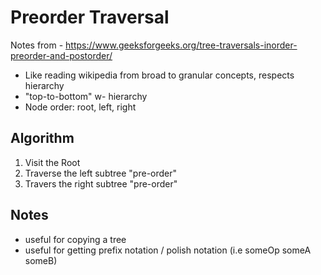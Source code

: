 # Preorder Traversal
Notes from - https://www.geeksforgeeks.org/tree-traversals-inorder-preorder-and-postorder/

- Like reading wikipedia from broad to granular concepts, respects hierarchy
- "top-to-bottom" w- hierarchy
- Node order: root, left, right

## Algorithm
1. Visit the Root
2. Traverse the left subtree "pre-order"
3. Travers the right subtree "pre-order"

## Notes
- useful for copying a tree
- useful for getting prefix notation / polish notation (i.e someOp someA someB)
